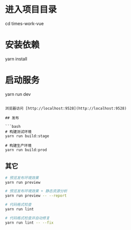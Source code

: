 # 进入项目目录
cd times-work-vue

# 安装依赖
yarn install

# 启动服务
yarn run dev
```

浏览器访问 [http://localhost:9528](http://localhost:9528)

## 发布

```bash
# 构建测试环境
yarn run build:stage

# 构建生产环境
yarn run build:prod
```

## 其它

```bash
# 预览发布环境效果
yarn run preview

# 预览发布环境效果 + 静态资源分析
yarn run preview -- --report

# 代码格式检查
yarn run lint

# 代码格式检查并自动修复
yarn run lint -- --fix
```